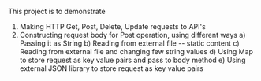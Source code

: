 This project is to demonstrate 
1. Making HTTP Get, Post, Delete, Update requests to API's
2. Constructing request body for Post operation, using different ways
         a) Passing it as String
         b) Reading from external file -- static content
         c) Reading from external file and changing few string values
         d) Using Map to store request as key value pairs and pass to body method
         e) Using external JSON library to store request as key value pairs
   
   
   
